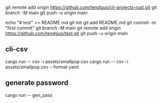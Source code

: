 git remote add origin https://github.com/tendguo/cli-projects-rust.git
git branch -M main
git push -u origin main

echo "# test" >> README.md
git init
git add README.md
git commit -m "first commit"
git branch -M main
git remote add origin https://github.com/tendguo/test.git
git push -u origin main

## cli-csv
cargo run -- csv -i assets/smallpop.csv
cargo run -- csv -i assets/smallpop.csv --format yaml
## generate password
cargo run -- gen_pass
